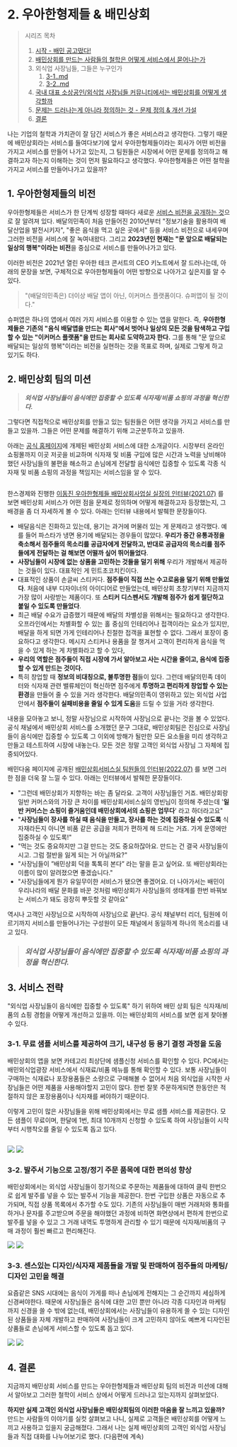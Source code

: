 # 2. 우아한형제들 & 배민상회

> 시리즈 목차&#x20;
>
> 1. [시작 - 배민 공고떴다!](1..md)
> 2. [배민상회를 만드는 사람들의 철학은 어떻게 서비스에서 묻어나는가 ](2.-and.md)
> 3. 외식업 사장님들, 그들은 누구인가&#x20;
>    1. [3-1..md](3-1..md "mention")
>    2. [3-2..md](3-2..md "mention")
> 4. [국내 대표 소상공인/외식업 사장님들 커뮤니티에서는 배민상회를 어떻게 생각할까 ](4.-less-than-greater-than.md)
> 5. [문제는 드러나는게 아니라 정의하는 것 - 문제 정의 & 개선 가설 ](5.-and.md)
> 6. [결론](6..md)&#x20;



나는 기업의 철학과 가치관이 잘 담긴 서비스가 좋은 서비스라고 생각한다. 그렇기 때문에 배민상회라는 서비스를 들여다보기에 앞서 우아한형제들이라는 회사가 어떤 비전을 가지고 서비스를 만들어 나가고 있는지, 그 팀원들은 시장에서 어떤 문제를 정의하고 해결하고자 하는지 이해하는 것이 먼저 필요하다고 생각했다. 우아한형제들은 어떤 철학을 가지고 서비스를 만들어나가고 있을까?&#x20;



## 1. 우아한형제들의 비전&#x20;

우아한형제들은 서비스가 한 단계씩 성장할 때마다 새로운 [서비스 비전을 공개하는 것](https://www.woowahan.com/company/culture)으로 잘 알려져 있다. 배달의민족이 처음 만들어진 2010년부터 "정보기술을 활용하여 배달산업을 발전시키자", "좋은 음식을 먹고 싶은 곳에서" 등을 서비스 비전으로 내세우며 그러한 비전을 서비스에 잘 녹여내왔다. 그리고 **2023년인 현재는 "문 앞으로 배달되는 일상의 행복"이라는 비전**을 중심으로 서비스를 만들어나가고 있다.&#x20;

이러한 비전은 2021년 열린 우아한 테크 콘서트의 CEO 키노트에서 잘 드러나는데, 아래의 문장을 보면, 구체적으로 우아한형제들이 어떤 방향으로 나아가고 싶은지를 알 수 있다.&#x20;

> "(배달의민족은) 더이상 배달 앱이 아닌, 이커머스 플랫폼이다. 슈퍼앱이 될 것이다."

슈퍼앱은 하나의 앱에서 여러 가지 서비스를 이용할 수 있는 앱을 말한다. 즉, **우아한형제들은 기존의 "음식 배달앱을 만드는 회사"에서 벗어나 일상의 모든 것을 탐색하고 구입할 수 있는 "이커머스 플랫폼"을 만드는 회사로 도약하고자 한다.** 그를 통해 "문 앞으로 배달되는 일상의 행복"이라는 비전을 실현하는 것을 목표로 하며, 실제로 그렇게 하고 있기도 하다. &#x20;



## 2. 배민상회 팀의 미션&#x20;

> _**외식업 사장님들이 음식에만 집중할 수 있도록 식자재/비품 쇼핑의 과정을 혁신한다.**_&#x20;

그렇다면 직접적으로 배민상회를 만들고 있는 팀원들은 어떤 생각을 가지고 서비스를 만들고 있을까. 그들은 어떤 문제를 해결하기 위해 고군분투하고 있을까.&#x20;

아래는 [공식 홈페이지](https://www.woowahan.com/service/ceo#%EB%B0%B0%EB%AF%BC%EC%83%81%ED%9A%8C)에 개제된 배민상회 서비스에 대한 소개글이다. 시장부터 온라인 쇼핑몰까지 이곳 저곳을 비교하며 식자재 및 비품 구입에 많은 시간과 노력을 낭비해야했던 사장님들의 불편을 해소하고 손님에게 전달할 음식에만 집중할 수 있도록 각종 식자재 및 비품 쇼핑의 과정을 책임지는 서비스임을 알 수 있다.&#x20;

<figure><img src="../../../.gitbook/assets/image (6) (6).png" alt=""><figcaption></figcaption></figure>

한스경제와 진행한 [이동진 우아한형제들 배민상회사업실 실장의 인터뷰(2021.07)](http://www.sporbiz.co.kr/news/articleView.html?idxno=530455) 를 보면 배민상회 서비스가 어떤 점을 문제로 정의하며 어떻게 해결하고자 등장했는지, 그 배경을 좀 더 자세하게 볼 수 있다. 아래는 인터뷰 내용에서 발췌한 문장들이다.&#x20;

* 배달음식은 진화하고 있는데, 용기는 과거에 머물러 있는 게 문제라고 생각했다. 예를 들어 파스타가 냉면 용기에 배달되는 경우들이 많았다. **우리가 중간 유통과정을 축소해서 점주들의 목소리를 공급자에게 전달하고, 반대로 공급자의 목소리를 점주들에게 전달하는 걸 해보면 어떨까 싶어 뛰어들었다**.
* **사장님들이 시장에 없는 상품을 고민하는 것들을 덜기 위해** 우리가 개발해서 제공하는 것들이 있다. 대표적인 게 민트초코치킨이다.&#x20;
* 대표적인 상품이 손글씨 스티커다. **점주들이 직접 쓰는 수고로움을 덜기 위해 만들었다**. 처음에 내부 디자이너의 아이디어로 만들었는데, 배민상회 초창기부터 지금까지 가장 많이 사랑받는 제품이다. 또 **스티커 디스펜서도 개발해 점주가 쉽게 절단하고 붙일 수 있도록 만들었다**.&#x20;
* 최근 배달 수요가 급증했기 때문에 배달의 차별성을 위해서는 필요하다고 생각한다. 오프라인에서는 차별화할 수 있는 홀 중심의 인테리어나 접객이라는 요소가 있지만, 배달을 하게 되면 가게 인테리어나 친절한 접객을 표현할 수 없다. 그래서 포장이 중요하다고 생각한다. 메시지 스티커나 용품을 잘 챙겨서 고객이 편리하게 음식을 먹을 수 있게 하는 게 차별화라고 할 수 있다,&#x20;
* **우리의 역할은 점주들이 직접 시장에 가서 알아보고 사는 시간을 줄이고, 음식에 집중할 수 있게 만드는 것이다.**&#x20;
* 특히 창업할 때 **정보의 비대칭으로, 불투명한 점**들이 있다. 그런데 배달의민족 데이터와 식자재 관련 밸류체인이 혁신하면 점주에게 **투명하고 편리하게 창업할 수 있는 환경**을 만들어 줄 수 있을 거라 생각한다. 배달의민족이 영위하고 있는 외식업 사업 안에서 **점주들이 실패비용을 줄일 수 있게 도움**을 드릴 수 있을 거라 생각한다.&#x20;

내용을 모아놓고 보니, 정말 사장님으로 시작하여 사장님으로 끝나는 것을 볼 수 있었다. 공식 채널에서 배민상회 서비스를 소개했던 문구 그대로, 배민상회팀은 진심으로 사장님들이 음식에만 집중할 수 있도록 그 이외에 방해가 될만한 모든 요소들을 미리 생각하고 만들고 테스트하여 시장에 내놓는다. 모든 것은 정말 고객인 외식업 사장님 그 자체에 집중되어있다.&#x20;

배민다움 페이지에 공개된 [배민상회서비스실 팀원들의 인터뷰(2022.07)](https://story.baemin.com/3795/) 를 보면 그러한 점을 더욱 잘 느낄 수 있다. 아래는 인터뷰에서 발췌한 문장들이다.&#x20;

* "그런데 배민상회가 지향하는 바는 좀 달라요. 고객이 사장님들인 거죠. 배민상회랑 일반 커머스와의 가장 큰 차이를 배민상회서비스실의 영빈님이 정의해 주셨는데 '**일반 커머스는 쇼핑이 즐거움인데 배민상회에서의 쇼핑은 업무다**' 라고 하더라고요"&#x20;
* "**사장님들이 장사를 하실 때 음식을 만들고, 장사를 하는 것에 집중하실 수 있도록** 식자재라든지 아니면 비품 같은 공급을 저희가 편하게 해 드리는 거죠. 가게 운영에만 집중하실 수 있도록!"
* "먹는 것도 중요하지만 그걸 만드는 것도 중요하잖아요. 만드는 건 결국 사장님들이시고. 그럼 절반을 잃게 되는 거 아닐까요?"
* "사장님들이 ”배민상회 덕을 톡톡히 본다” 라는 말을 듣고 싶어요. 또 배민상회라는 이름이 많이 알려졌으면 좋겠습니다."
* "사장님들에게 뭔가 유일무이한 서비스가 됐으면 좋겠어요. 더 나아가서는 배민이 우리나라의 배달 문화를 바꾼 것처럼 배민상회가 사장님들의 생태계를 한번 바꿔보는 서비스가 돼도 굉장히 뿌듯할 것 같아요"

역시나 고객인 사장님으로 시작하여 사장님으로 끝난다. 공식 채널부터 리더, 팀원에 이르기까지 서비스를 만들어나가는 구성원이 모든 채널에서 동일하게 하나의 목소리를 내고 있다.&#x20;



> ### _**외식업 사장님들이 음식에만 집중할 수 있도록 식자재/비품 쇼핑의 과정을 혁신한다.**_&#x20;



## 3. 서비스 전략&#x20;

"외식업 사장님들이 음식에만 집중할 수 있도록" 하기 위하여 배민 상회 팀은 식자재/비품의 쇼핑 경험을 어떻게 개선하고 있을까. 이는 배민상회의 서비스를 보면 쉽게 찾아볼 수 있다.&#x20;

### 3-1. 무료 샘플 서비스를 제공하여 크기, 내구성 등 용기 결정 과정을 도움&#x20;

배민상회의 앱을 보면 카테고리 최상단에 샘플신청 서비스를 확인할 수 있다. PC에서는 배민외식업광장 서비스에서 식재료/비품 메뉴를 통해 확인할 수 있다. 보통 사장님들이 구매하는 식재료나 포장용품들은 소량으로 구매해볼 수 없어서 처음 외식업을 시작한 사장님들은 어떤 제품을 사용해야할지 고민이 많다. 한번 잘못 주문하게되면 한동안은 적절하지 않은 포장용품이나 식자재를 써야하기 때문이다.&#x20;

이렇게 고민이 많은 사장님들을 위해 배민상회에서는 무료 샘플 서비스를 제공한다. 모든 샘플이 무료이며, 한달에 1번, 최대 10개까지 신청할 수 있도록 하여 사장님들이 시작부터 시행착오를 줄일 수 있도록 돕고 있다.&#x20;

<figure><img src="../../../.gitbook/assets/Group 1 (1).png" alt=""><figcaption></figcaption></figure>

![](../../../.gitbook/assets/IMG\_7D880F2EE313-1.jpeg)  ![](../../../.gitbook/assets/IMG\_7B605F0D89A4-1.jpeg)



### 3-2. 발주서 기능으로 고정/정기 주문 품목에 대한 편의성 향상

배민상회에서는 외식업 사장님들이 정기적으로 주문하는 제품들에 대하여 클릭 한번으로 쉽게 발주를 넣을 수 있는 발주서 기능을 제공한다. 한번 구입한 상품은 자동으로 추가되며, 직접 상품 목록에서 추가할 수도 있다. 기존의 사장님들이 매번 거래처와 통화를 하거나 문자를 주고받으며 주문을 해야했던 과정에 비하면 화면상에서 편하게 한번으로 발주를 넣을 수 있고 그 거래 내역도 투명하게 관리할 수 있기 때문에 식자재/비품의 구매 과정이 훨씬 빠르고 편리해진다. &#x20;

![](<../../../.gitbook/assets/IMG\_A64196B26DCA-1 (1).jpeg>)  ![](../../../.gitbook/assets/IMG\_8CFFFD7F09FA-1.jpeg)

### 3-3. 센스있는 디자인/식자재 제품들을 개발 및 판매하여 점주들의 마케팅/디자인 고민을 해결

요즘같은 SNS 시대에는 음식이 가게를 떠나 손님에게 전해지는 그 순간까지 세심하게 신경써야한다. 때문에 사장님들은 음식에 대한 고민 뿐만 아니라 각종 디자인과 마케팅까지 신경을 쓸 수 밖에 없는데, 배민상회에서는 사장님들이 유용하게 쓸 수 있는 디자인된 상품들을 자체 개발하고 판매하여 사장님들이 크게 고민하지 않아도 예쁘게 디자인된 상품들로 손님에게 서비스할 수 있도록 돕고 있다.&#x20;

![](<../../../.gitbook/assets/image (1) (1) (3) (1).png>)  ![](<../../../.gitbook/assets/image (3) (3) (2).png>)



## 4. 결론&#x20;

지금까지 배민상회 서비스를 만드는 우아한형제들과 배민상회 팀의 비전과 미션에 대해서 알아보고 그러한 철학이 서비스 상에서 어떻게 드러나고 있는지까지 살펴보았다.&#x20;

**하지만 실제 고객인 외식업 사장님들은 배민상회팀의 이러한 마음을 잘 느끼고 있을까?** 만드는 사람들의 이야기를 실컷 살펴보고 나니, 실제로 고객들은 배민상회를 어떻게 느끼고 사용하고 있을지 궁금해졌다. 그래서 나는 실제 배민상회의 고객인 외식업 사장님들과 직접 대화를 나누어보기로 했다. (다음편에 계속)&#x20;
